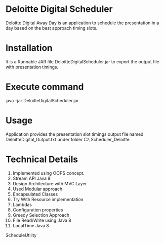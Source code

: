 # Deloitte Digital Scheduler
Deloitte Digital Away Day is an application to schedule the presentation in a day based on the best approach timing slots.

# Installation
It is a Runnable JAR file DeloitteDigitalScheduler.jar to export the output file with presentation timings.

# Execute command
java -jar DeloitteDigitalScheduler.jar

# Usage
Application provides the presentation slot timings output file named DeloitteDigital_Output.txt under folder C:\ Scheduler_Deloitte


# Technical Details
1.	Implemented using OOPS concept.
2.	Stream API Java 8
3.	Design Architecture with MVC Layer
4.	Used Modular approach
5.	Encapsulated Classes
6.	Try With Resource implementation
7.	Lambdas
8.	Configuration properties
9.	Greedy Selection Approach
10.	File Read/Write using Java 8
11.	LocalTime Java 8

ScheduleUtility
